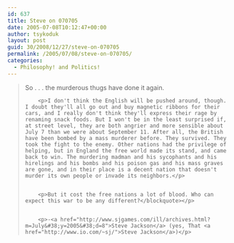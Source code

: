 ```yaml
---
id: 637
title: Steve on 070705
date: 2005-07-08T10:12:47+00:00
author: tsykoduk
layout: post
guid: 30/2008/12/27/steve-on-070705
permalink: /2005/07/08/steve-on-070705/
categories:
  - Philosophy! and Politics!
---
```

<blockquote>So . . . the murderous thugs have done it again.

		<p>I don't think the English will be pushed around, though. I doubt they'll all go out and buy magnetic ribbons for their cars, and I really don't think they'll express their rage by renaming snack foods. But I won't be in the least surprised if, at street level, they are both angrier and more sensible about July 7 than we were about September 11. After all, the British have been bombed by a mass murderer before. They survived. They took the fight to the enemy. Other nations had the privilege of helping, but in England the free world made its stand, and came back to win. The murdering madman and his sycophants and his hirelings and his bombs and his poison gas and his mass graves are gone, and in their place is a decent nation that doesn't murder its own people or invade its neighbors.</p>


		<p>But it cost the free nations a lot of blood. Who can expect this war to be any different?</blockquote></p>


		<p>-<a href="http://www.sjgames.com/ill/archives.html?m=July&#38;y=2005&#38;d=8">Steve Jackson</a> (yes, That <a href="http://www.io.com/~sj/">Steve Jackson</a>)</p>